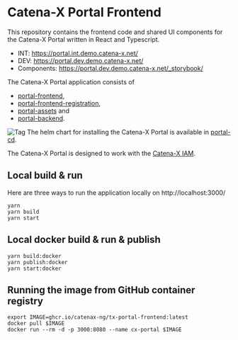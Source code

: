 # Catena-X Portal Frontend

This repository contains the frontend code and shared UI components for the Catena-X Portal written in React and Typescript.

* INT: https://portal.int.demo.catena-x.net/
* DEV: https://portal.dev.demo.catena-x.net/
* Components: https://portal.dev.demo.catena-x.net/_storybook/

The Catena-X Portal application consists of

* [portal-frontend](https://github.com/eclipse-tractusx/portal-frontend),
* [portal-frontend-registration](https://github.com/eclipse-tractusx/portal-frontend-registration),
* [portal-assets](https://github.com/eclipse-tractusx/portal-assets) and
* [portal-backend](https://github.com/eclipse-tractusx/portal-backend).

![Tag](https://img.shields.io/static/v1?label=&message=LeadingRepository&color=green&style=flat) The helm chart for installing the Catena-X Portal is available in [portal-cd](https://github.com/eclipse-tractusx/portal-cd).

The Catena-X Portal is designed to work with the [Catena-X IAM](https://github.com/eclipse-tractusx/portal-iam).

## Local build & run

Here are three ways to run the application locally on http://localhost:3000/

    yarn
    yarn build
    yarn start

## Local docker build & run & publish

    yarn build:docker
    yarn publish:docker
    yarn start:docker

## Running the image from GitHub container registry

    export IMAGE=ghcr.io/catenax-ng/tx-portal-frontend:latest
    docker pull $IMAGE
    docker run --rm -d -p 3000:8080 --name cx-portal $IMAGE

